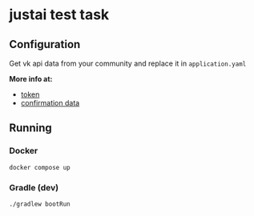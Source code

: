 # justai test task

## Configuration

Get vk api data from your community and replace it in `application.yaml`

**More info at:**
- [token](https://dev.vk.com/ru/api/access-token/getting-started#Ключ%20доступа%20сообщества)
- [confirmation data](https://dev.vk.com/ru/api/callback/getting-started)

## Running

### Docker

```shell
docker compose up
```

### Gradle (dev)

```shell
./gradlew bootRun
```